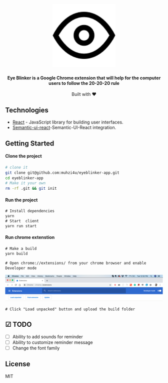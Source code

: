 <h1 align="center">
  <br>
  <a href="https://chrome.google.com/webstore/detail/eye-blinker/fbgchecgijgcacfckobealojikbohcdd"><img src="public/icons/icon.png" alt="Markdownify" width="200"></a>

</h1>

<h4 align="center">Eye Blinker is a Google Chrome extension that will help for the computer users to follow the 20-20-20 rule</h4>

<div align="center">
  Built with ❤︎  
</div>

## Technologies

- [React](https://reactjs.org/) - JavaScript library for building user interfaces.
- [Semantic-ui-react](https://react.semantic-ui.com/)-Semantic-UI-React integration.

## Getting Started

#### Clone the project

```sh
# clone it
git clone git@github.com:muhzi4u/eyeblinker-app.git
cd eyeblinker-app
# Make it your own
rm -rf .git && git init
```

#### Run the project

```
# Install dependencies
yarn
# Start  client
yarn run start

```

#### Run chrome extenstion

```
# Make a build
yarn build
```

```
# Open chrome://extensions/ from your chrome browser and enable Developer mode
```

<img src="assets/chrome-extention.png" alt="Markdownify" >

```
# Click "Load unpacked" button and upload the build folder

```

## ☑ TODO

- [ ] Ability to add sounds for reminder
- [ ] Ability to customize reminder message
- [ ] Change the font family

## License

MIT
